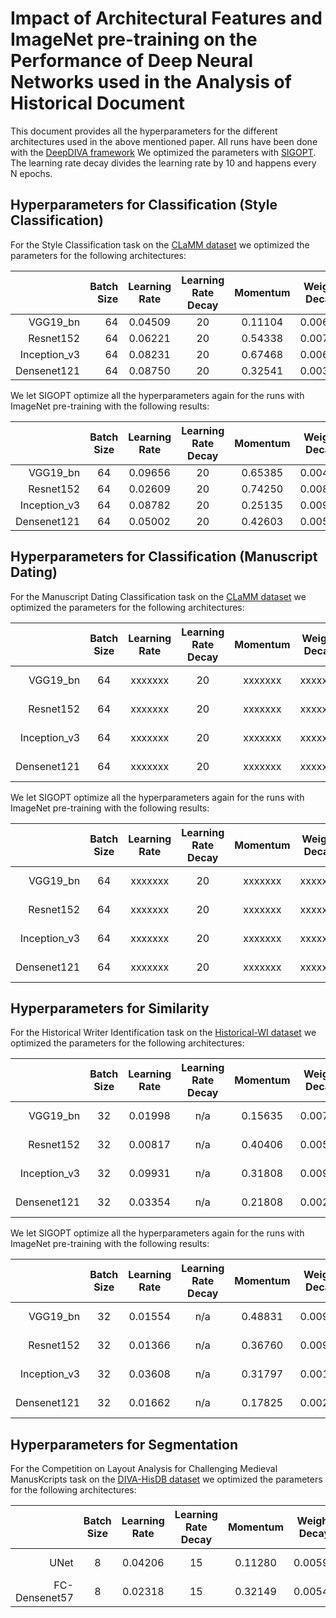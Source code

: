# Impact of Architectural Features and ImageNet pre-training on the Performance of Deep Neural Networks used in the Analysis of Historical Document

This document provides all the hyperparameters for the different architectures used in the above mentioned paper. All runs have been done with the [DeepDIVA framework](https://github.com/DIVA-DIA/DeepDIVA) We optimized the parameters with [SIGOPT](https://sigopt.com). The learning rate decay divides the learning rate by 10 and happens every N epochs.



## Hyperparameters for Classification (Style Classification)

For the Style Classification task on the [CLaMM dataset](http://clamm.irht.cnrs.fr/wp-content/uploads/ICDAR2017_CLaMM_Training.zip) we optimized the parameters for the following architectures:

|               | Batch Size    | Learning Rate   | Learning<br/>Rate<br/>Decay | Momentum      | Weight Decay   | Test Accuracy |
|-------------: |-------------: |:---------------:|:---------------------------:|:-------------:|:--------------:|:-------------:|
| VGG19_bn      | 64            | 0.04509         | 20                          | 0.11104       | 0.00680        | 36.97 %       |
| Resnet152     | 64            | 0.06221         | 20                          | 0.54338       | 0.00771        | 34.78 %       |
| Inception_v3  | 64            | 0.08231         | 20                          | 0.67468       | 0.00689        | 42.72 %       |
| Densenet121   | 64            | 0.08750         | 20                          | 0.32541       | 0.00389        | 42.17 %       | 

We let SIGOPT optimize all the hyperparameters again for the runs with ImageNet pre-training with the following results:

|               | Batch Size    | Learning Rate   | Learning<br/>Rate<br/>Decay | Momentum      | Weight Decay   | Test Accuracy |
|-------------: |:-------------:|:---------------:|:---------------------------:|:-------------:|:--------------:|:-------------:|
| VGG19_bn      | 64            | 0.09656         | 20                          | 0.65385       | 0.00435        | 47.27 %       |
| Resnet152     | 64            | 0.02609         | 20                          | 0.74250       | 0.00895        | 44.42 %       |
| Inception_v3  | 64            | 0.08782         | 20                          | 0.25135       | 0.00956        | 48.82 %       |
| Densenet121   | 64            | 0.05002         | 20                          | 0.42603       | 0.00575        | 45.92 %       | 

## Hyperparameters for Classification (Manuscript Dating)

For the Manuscript Dating Classification task on the [CLaMM dataset](http://clamm.irht.cnrs.fr/wp-content/uploads/ICDAR2017_CLaMM_Training.zip) we optimized the parameters for the following architectures:

|               | Batch Size    | Learning Rate   | Learning<br/>Rate<br/>Decay      | Momentum      | Weight Decay   | Test Accuracy |
|-------------: |:-------------:|:---------------:|:-------------:|:-------------:|:--------------:|:-------------:|
| VGG19_bn      | 64            | xxxxxxx         | 20            | xxxxxxx       | xxxxxxx        | xxxxxxx %       |
| Resnet152     | 64            | xxxxxxx         | 20            | xxxxxxx       | xxxxxxx        | xxxxxxx %       |
| Inception_v3  | 64            | xxxxxxx         | 20            | xxxxxxx       | xxxxxxx        | xxxxxxx %       |
| Densenet121   | 64            | xxxxxxx         | 20            | xxxxxxx       | xxxxxxx        | xxxxxxx %       |

We let SIGOPT optimize all the hyperparameters again for the runs with ImageNet pre-training with the following results:

|               | Batch Size    | Learning Rate   | Learning<br/>Rate<br/>Decay      | Momentum      | Weight Decay   | Test Accuracy |
|-------------: |:-------------:|:---------------:|:-------------:|:-------------:|:--------------:|:-------------:|
| VGG19_bn      | 64            | xxxxxxx         | 20            | xxxxxxx       | xxxxxxx        | xxxxxxx %       |
| Resnet152     | 64            | xxxxxxx         | 20            | xxxxxxx       | xxxxxxx        | xxxxxxx %       |
| Inception_v3  | 64            | xxxxxxx         | 20            | xxxxxxx       | xxxxxxx        | xxxxxxx %       |
| Densenet121   | 64            | xxxxxxx         | 20            | xxxxxxx       | xxxxxxx        | xxxxxxx %       |

## Hyperparameters for Similarity

For the Historical Writer Identification task on the [Historical-WI dataset](https://scriptnet.iit.demokritos.gr/competitions/6/) we optimized the parameters for the following architectures:

|               | Batch Size      | Learning Rate   | Learning<br/>Rate<br/>Decay | Momentum      | Weight Decay   | Output Channels | Test mAP      |
|-------------: |:---------------:|:---------------:|:---------------------------:|:--------------:|:-------------:|:---------------:|:-------------:|
| VGG19_bn      | 32              | 0.01998         | n/a                         | 0.15635       | 0.00785        | 128             | 2.645 %       | 
| Resnet152     | 32              | 0.00817         | n/a                         | 0.40406       | 0.00565        | 128             | 6.570 %       |
| Inception_v3  | 32              | 0.09931         | n/a                         | 0.31808       | 0.00976        | 128             | 17.49 %       |
| Densenet121   | 32              | 0.03354         | n/a                         | 0.21808       | 0.00231        | 128             | 13.97 %       |

We let SIGOPT optimize all the hyperparameters again for the runs with ImageNet pre-training with the following results:

|               | Batch Size      | Learning Rate   | Learning<br/>Rate<br/>Decay | Momentum      | Weight Decay   | Output Channels | Test mAP      |
|-------------: |:---------------:|:---------------:|:---------------------------:|:-------------:|:--------------:|:---------------:|:-------------:|
| VGG19_bn      | 32              | 0.01554         | n/a                         | 0.48831       | 0.00959        | 128             | 7.648 %       | 
| Resnet152     | 32              | 0.01366         | n/a                         | 0.36760       | 0.00900        | 128             | 13.71 %       |
| Inception_v3  | 32              | 0.03608         | n/a                         | 0.31797       | 0.00107        | 128             | 18.67 %       |
| Densenet121   | 32              | 0.01662         | n/a                         | 0.17825       | 0.00254        | 128             | 26.40 %       | 
## Hyperparameters for Segmentation

For the Competition on Layout Analysis for Challenging Medieval ManusKcripts task on the [DIVA-HisDB dataset](https://diuf.unifr.ch/main/hisdoc/icdar2017-hisdoc-layout-comp) we optimized the parameters for the following architectures:

|               | Batch Size | Learning Rate   | Learning<br/>Rate<br/>Decay | Momentum      | Weight Decay   | Crop Size | Crops per Page | Pages in Memory | Test meanIU   |
|-------------: |:----------:|:---------------:|:---------------------------:|:-------------:|:--------------:|:---------:|:--------------:|:---------------:|:-------------:|
| UNet          | 8          | 0.04206         | 15                          | 0.11280       | 0.00594        | 256       | 200            | 3               | 58.56 %       | 
| FC-Densenet57 | 8          | 0.02318         | 15                          | 0.32149       | 0.00549        | 256       | 200            | 3               | 58.36 %       |


